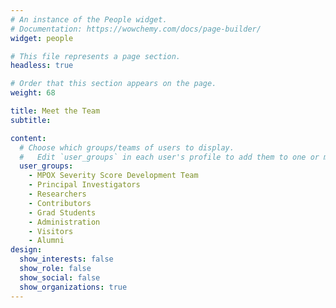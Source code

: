 ```yaml
---
# An instance of the People widget.
# Documentation: https://wowchemy.com/docs/page-builder/
widget: people

# This file represents a page section.
headless: true

# Order that this section appears on the page.
weight: 68

title: Meet the Team
subtitle:

content:
  # Choose which groups/teams of users to display.
  #   Edit `user_groups` in each user's profile to add them to one or more of these groups.
  user_groups:
    - MPOX Severity Score Development Team
    - Principal Investigators
    - Researchers
    - Contributors
    - Grad Students
    - Administration
    - Visitors
    - Alumni
design:
  show_interests: false
  show_role: false
  show_social: false
  show_organizations: true
---
```

